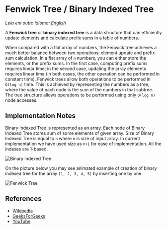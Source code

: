 # Fenwick Tree / Binary Indexed Tree

_Leia em outro idioma:_
[_English_](README.pt-BR.md) 

A **Fenwick tree** or **binary indexed tree** is a data 
structure that can efficiently update elements and 
calculate prefix sums in a table of numbers.

When compared with a flat array of numbers, the Fenwick tree achieves a 
much better balance between two operations: element update and prefix sum 
calculation. In a flat array of `n` numbers, you can either store the elements, 
or the prefix sums. In the first case, computing prefix sums requires linear 
time; in the second case, updating the array elements requires linear time 
(in both cases, the other operation can be performed in constant time). 
Fenwick trees allow both operations to be performed in `O(log n)` time. 
This is achieved by representing the numbers as a tree, where the value of 
each node is the sum of the numbers in that subtree. The tree structure allows 
operations to be performed using only `O(log n)` node accesses.

## Implementation Notes

Binary Indexed Tree is represented as an array. Each node of Binary Indexed Tree 
stores sum of some elements of given array. Size of Binary Indexed Tree is equal 
to `n` where `n` is size of input array. In current implementation we have used 
size as `n+1` for ease of implementation. All the indexes are 1-based.

![Binary Indexed Tree](https://www.geeksforgeeks.org/wp-content/uploads/BITSum.png)

On the picture below you may see animated example of 
creation of binary indexed tree for the 
array `[1, 2, 3, 4, 5]` by inserting one by one.

![Fenwick Tree](https://upload.wikimedia.org/wikipedia/commons/d/dc/BITDemo.gif)

## References

- [Wikipedia](https://en.wikipedia.org/wiki/Fenwick_tree)
- [GeeksForGeeks](https://www.geeksforgeeks.org/binary-indexed-tree-or-fenwick-tree-2/)
- [YouTube](https://www.youtube.com/watch?v=CWDQJGaN1gY&index=18&t=0s&list=PLLXdhg_r2hKA7DPDsunoDZ-Z769jWn4R8)
